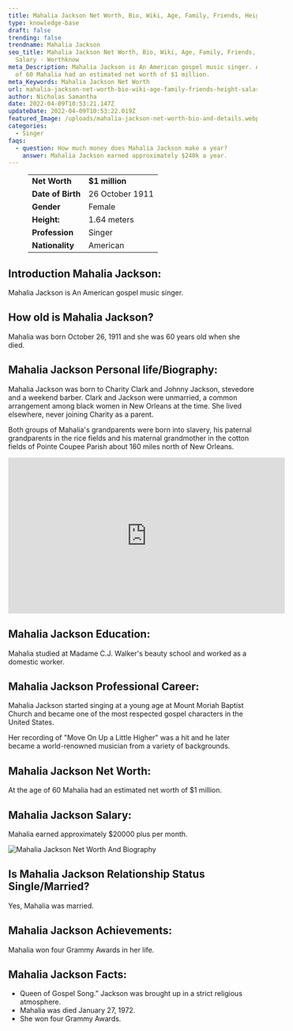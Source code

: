 ```yaml
---
title: Mahalia Jackson Net Worth, Bio, Wiki, Age, Family, Friends, Height & Salary
type: knowledge-base
draft: false
trending: false
trendname: Mahalia Jackson
seo_title: Mahalia Jackson Net Worth, Bio, Wiki, Age, Family, Friends, Height &
  Salary - Worthknow
meta_Description: Mahalia Jackson is An American gospel music singer. At the age
  of 60 Mahalia had an estimated net worth of $1 million.
meta_Keywords: Mahalia Jackson Net Worth
url: mahalia-jackson-net-worth-bio-wiki-age-family-friends-height-salary
author: Nicholas Samantha
date: 2022-04-09T10:53:21.147Z
updateDate: 2022-04-09T10:53:22.019Z
featured_Image: /uploads/mahalia-jackson-net-worth-bio-and-details.webp
categories:
  - Singer
faqs:
  - question: How much money does Mahalia Jackson make a year?
    answer: Mahalia Jackson earned approximately $240k a year.
---
```

<figure class="wp-block-table is-style-stripes">
  <table>
    <tbody>
      <tr>
        <td>
          <strong>Net Worth</strong>
        </td>
        <td>
          <strong>$1 million</strong>
        </td>
      </tr>
      <tr>
        <td>
          <strong>Date of Birth</strong>
        </td>
        <td>26 October 1911</td>
      </tr>
      <tr>
        <td>
          <strong>Gender</strong>
        </td>
        <td>Female</td>
      </tr>
      <tr>
        <td>
          <strong>Height:</strong>
        </td>
        <td>1.64 meters</td>
      </tr>
      <tr>
        <td>
          <strong>Profession</strong>
        </td>
        <td>Singer</td>
      </tr>
      <tr>
        <td>
          <strong>Nationality</strong>
        </td>
        <td>American</td>
      </tr>
    </tbody>
  </table>
</figure>

## **Introduction Mahalia Jackson:**

Mahalia Jackson is An American gospel music singer.

## **How old is Mahalia Jackson?**

Mahalia was born October 26, 1911 and she was 60 years old when she died.

## **Mahalia Jackson Personal life/Biography:**

Mahalia Jackson was born to Charity Clark and Johnny Jackson, stevedore and a weekend barber. Clark and Jackson were unmarried, a common arrangement among black women in New Orleans at the time. She lived elsewhere, never joining Charity as a parent.

Both groups of Mahalia's grandparents were born into slavery, his paternal grandparents in the rice fields and his maternal grandmother in the cotton fields of Pointe Coupee Parish about 160 miles north of New Orleans.

<iframe width="560" height="315" src="https://www.youtube.com/embed/a0tKEpJFYYI" title="YouTube video player" frameborder="0" allow="accelerometer; autoplay; clipboard-write; encrypted-media; gyroscope; picture-in-picture" allowfullscreen></iframe>

## **Mahalia Jackson Education:**

Mahalia studied at Madame C.J. Walker's beauty school and worked as a domestic worker.

## **Mahalia Jackson Professional Career:**

Mahalia Jackson started singing at a young age at Mount Moriah Baptist Church and became one of the most respected gospel characters in the United States.

Her recording of "Move On Up a Little Higher" was a hit and he later became a world-renowned musician from a variety of backgrounds.

## **Mahalia Jackson Net Worth:**

At the age of 60 Mahalia had an estimated net worth of $1 million.

## **Mahalia Jackson Salary:**

Mahalia earned approximately $20000 plus per month.

![Mahalia Jackson Net Worth And Biography](/uploads/mahalia-jackson-net-worth.webp)

## **Is Mahalia Jackson Relationship Status Single/Married?**

Yes, Mahalia was married.

## **Mahalia Jackson Achievements:**

Mahalia won four Grammy Awards in her life.

## **Mahalia Jackson Facts:**

* Queen of Gospel Song.” Jackson was brought up in a strict religious atmosphere.
* Mahalia was died January 27, 1972.
* She won four Grammy Awards.